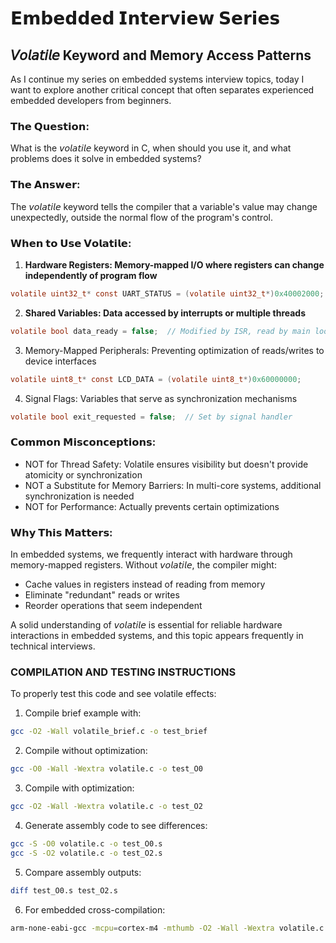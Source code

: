 # 𝗘𝗺𝗯𝗲𝗱𝗱𝗲𝗱 𝗜𝗻𝘁𝗲𝗿𝘃𝗶𝗲𝘄 𝗦𝗲𝗿𝗶𝗲𝘀
## 𝘝𝘰𝘭𝘢𝘵𝘪𝘭𝘦 Keyword and Memory Access Patterns

As I continue my series on embedded systems interview topics, today I want to explore another critical concept that often separates experienced embedded developers from beginners.

### 𝗧𝗵𝗲 𝗤𝘂𝗲𝘀𝘁𝗶𝗼𝗻:
What is the 𝘷𝘰𝘭𝘢𝘵𝘪𝘭𝘦 keyword in C, when should you use it, and what problems does it solve in embedded systems?



### 𝗧𝗵𝗲 𝗔𝗻𝘀𝘄𝗲𝗿:
The 𝘷𝘰𝘭𝘢𝘵𝘪𝘭𝘦 keyword tells the compiler that a variable's value may change unexpectedly, outside the normal flow of the program's control.


### 𝗪𝗵𝗲𝗻 𝘁𝗼 𝗨𝘀𝗲 𝗩𝗼𝗹𝗮𝘁𝗶𝗹𝗲:

1. **Hardware Registers: Memory-mapped I/O where registers can change independently of program flow**
```c
volatile uint32_t* const UART_STATUS = (volatile uint32_t*)0x40002000;
```

2. **Shared Variables: Data accessed by interrupts or multiple threads**
```c
volatile bool data_ready = false;  // Modified by ISR, read by main loop
```

3. Memory-Mapped Peripherals: Preventing optimization of reads/writes to device interfaces
```c
volatile uint8_t* const LCD_DATA = (volatile uint8_t*)0x60000000;
```

4. Signal Flags: Variables that serve as synchronization mechanisms
```c
volatile bool exit_requested = false;  // Set by signal handler
```

### 𝗖𝗼𝗺𝗺𝗼𝗻 𝗠𝗶𝘀𝗰𝗼𝗻𝗰𝗲𝗽𝘁𝗶𝗼𝗻𝘀:
- NOT for Thread Safety: Volatile ensures visibility but doesn't provide atomicity or synchronization
- NOT a Substitute for Memory Barriers: In multi-core systems, additional synchronization is needed
- NOT for Performance: Actually prevents certain optimizations

### 𝗪𝗵𝘆 𝗧𝗵𝗶𝘀 𝗠𝗮𝘁𝘁𝗲𝗿𝘀:
In embedded systems, we frequently interact with hardware through memory-mapped registers. Without 𝘷𝘰𝘭𝘢𝘵𝘪𝘭𝘦, the compiler might:
- Cache values in registers instead of reading from memory
- Eliminate "redundant" reads or writes
- Reorder operations that seem independent

A solid understanding of 𝘷𝘰𝘭𝘢𝘵𝘪𝘭𝘦 is essential for reliable hardware interactions in embedded systems, and this topic appears frequently in technical interviews.

### COMPILATION AND TESTING INSTRUCTIONS
To properly test this code and see volatile effects:

1. Compile brief example with:
```bash
gcc -O2 -Wall volatile_brief.c -o test_brief
```

2. Compile without optimization:
```bash
gcc -O0 -Wall -Wextra volatile.c -o test_O0
```

3. Compile with optimization:
```bash
gcc -O2 -Wall -Wextra volatile.c -o test_O2
```

4. Generate assembly code to see differences:
```bash
gcc -S -O0 volatile.c -o test_O0.s
gcc -S -O2 volatile.c -o test_O2.s
```

5. Compare assembly outputs:
```bash
diff test_O0.s test_O2.s
```

6. For embedded cross-compilation:
```bash
arm-none-eabi-gcc -mcpu=cortex-m4 -mthumb -O2 -Wall -Wextra volatile.c -o embedded_test.elf
```